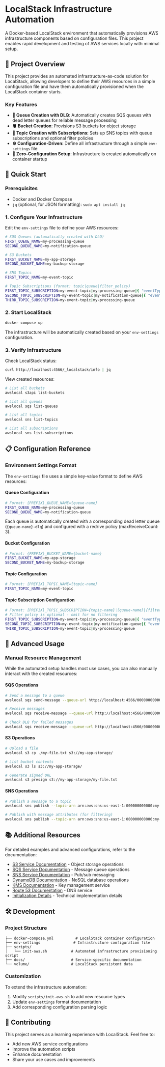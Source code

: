 # LocalStack Infrastructure Automation

A Docker-based LocalStack environment that automatically provisions AWS infrastructure components based on configuration files. This project enables rapid development and testing of AWS services locally with minimal setup.

## 🎯 Project Overview

This project provides an automated infrastructure-as-code solution for LocalStack, allowing developers to define their AWS resources in a simple configuration file and have them automatically provisioned when the LocalStack container starts.

### Key Features

- **🔄 Queue Creation with DLQ**: Automatically creates SQS queues with dead letter queues for reliable message processing
- **🪣 Bucket Creation**: Provisions S3 buckets for object storage
- **📢 Topic Creation with Subscriptions**: Sets up SNS topics with queue subscriptions and optional filter policies
- **⚙️ Configuration-Driven**: Define all infrastructure through a simple `env-settings` file
- **🚀 Zero-Configuration Setup**: Infrastructure is created automatically on container startup

## 🚀 Quick Start

### Prerequisites

- Docker and Docker Compose
- `jq` (optional, for JSON formatting): `sudo apt install jq`

### 1. Configure Your Infrastructure

Edit the `env-settings` file to define your AWS resources:

```bash
# SQS Queues (automatically created with DLQ)
FIRST_QUEUE_NAME=my-processing-queue
SECOND_QUEUE_NAME=my-notification-queue

# S3 Buckets
FIRST_BUCKET_NAME=my-app-storage
SECOND_BUCKET_NAME=my-backup-storage

# SNS Topics
FIRST_TOPIC_NAME=my-event-topic

# Topic Subscriptions (format: topic|queue|filter_policy)
FIRST_TOPIC_SUBSCRIPTION=my-event-topic|my-processing-queue|{ "eventType": ["user-action"] }
SECOND_TOPIC_SUBSCRIPTION=my-event-topic|my-notification-queue|{ "eventType": ["system-alert"] }
THIRD_TOPIC_SUBSCRIPTION=my-event-topic|my-processing-queue
```

### 2. Start LocalStack

```bash
docker compose up
```

The infrastructure will be automatically created based on your `env-settings` configuration.

### 3. Verify Infrastructure

Check LocalStack status:
```bash
curl http://localhost:4566/_localstack/info | jq
```

View created resources:
```bash
# List all buckets
awslocal s3api list-buckets

# List all queues
awslocal sqs list-queues

# List all topics
awslocal sns list-topics

# List all subscriptions
awslocal sns list-subscriptions
```

## 📋 Configuration Reference

### Environment Settings Format

The `env-settings` file uses a simple key-value format to define AWS resources:

#### Queue Configuration
```bash
# Format: {PREFIX}_QUEUE_NAME={queue-name}
FIRST_QUEUE_NAME=my-processing-queue
SECOND_QUEUE_NAME=my-notification-queue
```

Each queue is automatically created with a corresponding dead letter queue (`{queue-name}-dlq`) and configured with a redrive policy (maxReceiveCount: 3).

#### Bucket Configuration
```bash
# Format: {PREFIX}_BUCKET_NAME={bucket-name}
FIRST_BUCKET_NAME=my-app-storage
SECOND_BUCKET_NAME=my-backup-storage
```

#### Topic Configuration
```bash
# Format: {PREFIX}_TOPIC_NAME={topic-name}
FIRST_TOPIC_NAME=my-event-topic
```

#### Topic Subscription Configuration
```bash
# Format: {PREFIX}_TOPIC_SUBSCRIPTION={topic-name}|{queue-name}|{filter-policy}
# Filter policy is optional - omit for no filtering
FIRST_TOPIC_SUBSCRIPTION=my-event-topic|my-processing-queue|{ "eventType": ["user-action"] }
SECOND_TOPIC_SUBSCRIPTION=my-event-topic|my-notification-queue|{ "eventType": ["system-alert"] }
THIRD_TOPIC_SUBSCRIPTION=my-event-topic|my-processing-queue
```

## 🔧 Advanced Usage

### Manual Resource Management

While the automated setup handles most use cases, you can also manually interact with the created resources:

#### SQS Operations
```bash
# Send a message to a queue
awslocal sqs send-message --queue-url http://localhost:4566/000000000000/my-processing-queue --message-body "Hello World"

# Receive messages
awslocal sqs receive-message --queue-url http://localhost:4566/000000000000/my-processing-queue

# Check DLQ for failed messages
awslocal sqs receive-message --queue-url http://localhost:4566/000000000000/my-processing-queue-dlq
```

#### S3 Operations
```bash
# Upload a file
awslocal s3 cp ./my-file.txt s3://my-app-storage/

# List bucket contents
awslocal s3 ls s3://my-app-storage/

# Generate signed URL
awslocal s3 presign s3://my-app-storage/my-file.txt
```

#### SNS Operations
```bash
# Publish a message to a topic
awslocal sns publish --topic-arn arn:aws:sns:us-east-1:000000000000:my-event-topic --message "Test message"

# Publish with message attributes (for filtering)
awslocal sns publish --topic-arn arn:aws:sns:us-east-1:000000000000:my-event-topic --message "User action" --message-attributes '{"eventType":{"DataType":"String","StringValue":"user-action"}}'
```

## 📚 Additional Resources

For detailed examples and advanced configurations, refer to the documentation:

- [S3 Service Documentation](./docs/s3.md) - Object storage operations
- [SQS Service Documentation](./docs/sqs.md) - Message queue operations  
- [SNS Service Documentation](./docs/sns.md) - Pub/sub messaging
- [DynamoDB Documentation](./docs/dynamo-db.md) - NoSQL database operations
- [KMS Documentation](./docs/kms-md) - Key management service
- [Route 53 Documentation](./docs/route-53.md) - DNS service
- [Initialization Details](./docs/init.md) - Technical implementation details

## 🛠️ Development

### Project Structure
```
├── docker-compose.yml          # LocalStack container configuration
├── env-settings               # Infrastructure configuration file
├── scripts/
│   └── init-aws.sh           # Automated infrastructure provisioning script
├── docs/                     # Service-specific documentation
└── volume/                   # LocalStack persistent data
```

### Customization

To extend the infrastructure automation:

1. Modify `scripts/init-aws.sh` to add new resource types
2. Update `env-settings` format documentation
3. Add corresponding configuration parsing logic

## 🤝 Contributing

This project serves as a learning experience with LocalStack. Feel free to:

- Add new AWS service configurations
- Improve the automation scripts
- Enhance documentation
- Share your use cases and improvements
